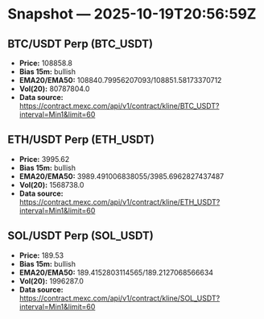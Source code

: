 # Snapshot — 2025-10-19T20:56:59Z

## BTC/USDT Perp (BTC_USDT)
- **Price:** 108858.8
- **Bias 15m:** bullish
- **EMA20/EMA50:** 108840.79956207093/108851.58173370712
- **Vol(20):** 80787804.0
- **Data source:** https://contract.mexc.com/api/v1/contract/kline/BTC_USDT?interval=Min1&limit=60

## ETH/USDT Perp (ETH_USDT)
- **Price:** 3995.62
- **Bias 15m:** bullish
- **EMA20/EMA50:** 3989.491006838055/3985.6962827437487
- **Vol(20):** 1568738.0
- **Data source:** https://contract.mexc.com/api/v1/contract/kline/ETH_USDT?interval=Min1&limit=60

## SOL/USDT Perp (SOL_USDT)
- **Price:** 189.53
- **Bias 15m:** bullish
- **EMA20/EMA50:** 189.4152803114565/189.2127068566634
- **Vol(20):** 1996287.0
- **Data source:** https://contract.mexc.com/api/v1/contract/kline/SOL_USDT?interval=Min1&limit=60
